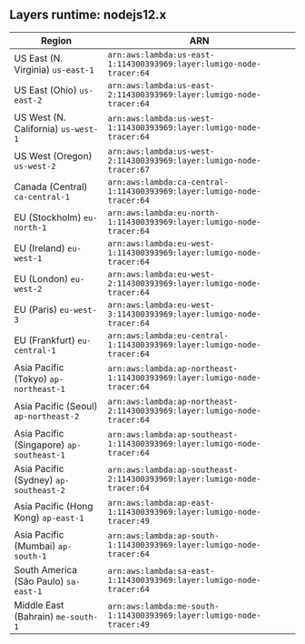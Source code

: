 Layers runtime: nodejs12.x
----
| Region | ARN |
| --- | --- |
|US East (N. Virginia)  `us-east-1`|`arn:aws:lambda:us-east-1:114300393969:layer:lumigo-node-tracer:64`|
|US East (Ohio)  `us-east-2`|`arn:aws:lambda:us-east-2:114300393969:layer:lumigo-node-tracer:64`|
|US West (N. California)  `us-west-1`|`arn:aws:lambda:us-west-1:114300393969:layer:lumigo-node-tracer:64`|
|US West (Oregon)  `us-west-2`|`arn:aws:lambda:us-west-2:114300393969:layer:lumigo-node-tracer:67`|
|Canada (Central)  `ca-central-1`|`arn:aws:lambda:ca-central-1:114300393969:layer:lumigo-node-tracer:64`|
|EU (Stockholm)  `eu-north-1`|`arn:aws:lambda:eu-north-1:114300393969:layer:lumigo-node-tracer:64`|
|EU (Ireland)  `eu-west-1`|`arn:aws:lambda:eu-west-1:114300393969:layer:lumigo-node-tracer:64`|
|EU (London)  `eu-west-2`|`arn:aws:lambda:eu-west-2:114300393969:layer:lumigo-node-tracer:64`|
|EU (Paris)  `eu-west-3`|`arn:aws:lambda:eu-west-3:114300393969:layer:lumigo-node-tracer:64`|
|EU (Frankfurt)  `eu-central-1`|`arn:aws:lambda:eu-central-1:114300393969:layer:lumigo-node-tracer:64`|
|Asia Pacific (Tokyo)  `ap-northeast-1`|`arn:aws:lambda:ap-northeast-1:114300393969:layer:lumigo-node-tracer:64`|
|Asia Pacific (Seoul)  `ap-northeast-2`|`arn:aws:lambda:ap-northeast-2:114300393969:layer:lumigo-node-tracer:64`|
|Asia Pacific (Singapore)  `ap-southeast-1`|`arn:aws:lambda:ap-southeast-1:114300393969:layer:lumigo-node-tracer:64`|
|Asia Pacific (Sydney)  `ap-southeast-2`|`arn:aws:lambda:ap-southeast-2:114300393969:layer:lumigo-node-tracer:64`|
|Asia Pacific (Hong Kong)  `ap-east-1`|`arn:aws:lambda:ap-east-1:114300393969:layer:lumigo-node-tracer:49`|
|Asia Pacific (Mumbai)  `ap-south-1`|`arn:aws:lambda:ap-south-1:114300393969:layer:lumigo-node-tracer:64`|
|South America (São Paulo)  `sa-east-1`|`arn:aws:lambda:sa-east-1:114300393969:layer:lumigo-node-tracer:64`|
|Middle East (Bahrain)  `me-south-1`|`arn:aws:lambda:me-south-1:114300393969:layer:lumigo-node-tracer:49`|
